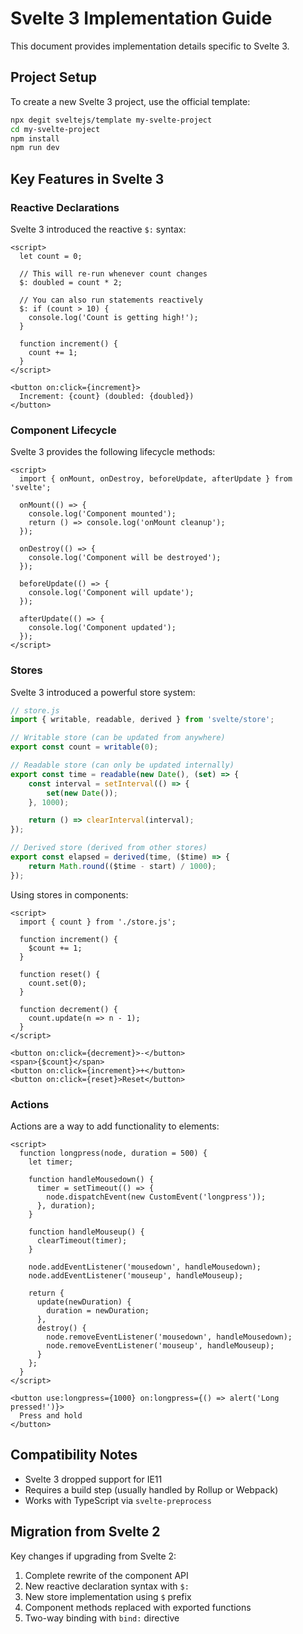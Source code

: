 # Svelte 3 Implementation Guide

This document provides implementation details specific to Svelte 3.

## Project Setup

To create a new Svelte 3 project, use the official template:

```bash
npx degit sveltejs/template my-svelte-project
cd my-svelte-project
npm install
npm run dev
```

## Key Features in Svelte 3

### Reactive Declarations

Svelte 3 introduced the reactive `$:` syntax:

```svelte
<script>
  let count = 0;

  // This will re-run whenever count changes
  $: doubled = count * 2;

  // You can also run statements reactively
  $: if (count > 10) {
    console.log('Count is getting high!');
  }

  function increment() {
    count += 1;
  }
</script>

<button on:click={increment}>
  Increment: {count} (doubled: {doubled})
</button>
```

### Component Lifecycle

Svelte 3 provides the following lifecycle methods:

```svelte
<script>
  import { onMount, onDestroy, beforeUpdate, afterUpdate } from 'svelte';

  onMount(() => {
    console.log('Component mounted');
    return () => console.log('onMount cleanup');
  });

  onDestroy(() => {
    console.log('Component will be destroyed');
  });

  beforeUpdate(() => {
    console.log('Component will update');
  });

  afterUpdate(() => {
    console.log('Component updated');
  });
</script>
```

### Stores

Svelte 3 introduced a powerful store system:

```javascript
// store.js
import { writable, readable, derived } from 'svelte/store';

// Writable store (can be updated from anywhere)
export const count = writable(0);

// Readable store (can only be updated internally)
export const time = readable(new Date(), (set) => {
	const interval = setInterval(() => {
		set(new Date());
	}, 1000);

	return () => clearInterval(interval);
});

// Derived store (derived from other stores)
export const elapsed = derived(time, ($time) => {
	return Math.round(($time - start) / 1000);
});
```

Using stores in components:

```svelte
<script>
  import { count } from './store.js';

  function increment() {
    $count += 1;
  }

  function reset() {
    count.set(0);
  }

  function decrement() {
    count.update(n => n - 1);
  }
</script>

<button on:click={decrement}>-</button>
<span>{$count}</span>
<button on:click={increment}>+</button>
<button on:click={reset}>Reset</button>
```

### Actions

Actions are a way to add functionality to elements:

```svelte
<script>
  function longpress(node, duration = 500) {
    let timer;

    function handleMousedown() {
      timer = setTimeout(() => {
        node.dispatchEvent(new CustomEvent('longpress'));
      }, duration);
    }

    function handleMouseup() {
      clearTimeout(timer);
    }

    node.addEventListener('mousedown', handleMousedown);
    node.addEventListener('mouseup', handleMouseup);

    return {
      update(newDuration) {
        duration = newDuration;
      },
      destroy() {
        node.removeEventListener('mousedown', handleMousedown);
        node.removeEventListener('mouseup', handleMouseup);
      }
    };
  }
</script>

<button use:longpress={1000} on:longpress={() => alert('Long pressed!')}>
  Press and hold
</button>
```

## Compatibility Notes

-   Svelte 3 dropped support for IE11
-   Requires a build step (usually handled by Rollup or Webpack)
-   Works with TypeScript via `svelte-preprocess`

## Migration from Svelte 2

Key changes if upgrading from Svelte 2:

1. Complete rewrite of the component API
2. New reactive declaration syntax with `$:`
3. New store implementation using `$` prefix
4. Component methods replaced with exported functions
5. Two-way binding with `bind:` directive
